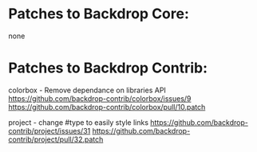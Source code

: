 Patches to Backdrop Core:
=========================

none


Patches to Backdrop Contrib:
============================

colorbox - Remove dependance on libraries API
  https://github.com/backdrop-contrib/colorbox/issues/9
  https://github.com/backdrop-contrib/colorbox/pull/10.patch

project - change #type to easily style links
  https://github.com/backdrop-contrib/project/issues/31
  https://github.com/backdrop-contrib/project/pull/32.patch

